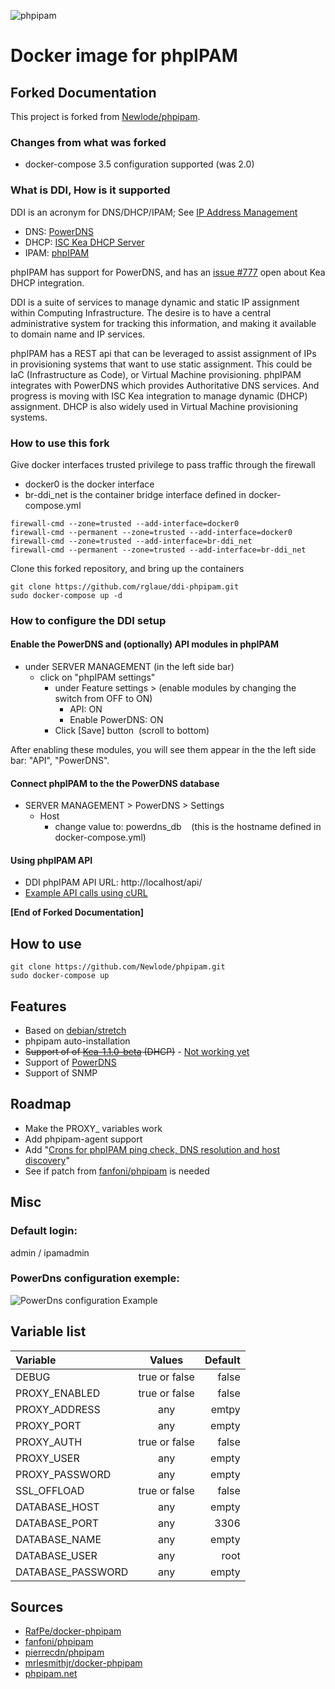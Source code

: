 ![phpipam](https://raw.githubusercontent.com/PierrickV/phpipam/master/images/logo.png "Phpipam.net logo")

# Docker image for phpIPAM

## Forked Documentation

This project is	forked from [Newlode/phpipam](https://github.com/Newlode/phpipam).

### Changes from what was forked

* docker-compose 3.5 configuration supported (was 2.0)

### What is DDI, How is it supported

DDI is an acronym for DNS/DHCP/IPAM; See [IP Address Management](https://en.wikipedia.org/wiki/IP_Address_Management)
* DNS: [PowerDNS](https://www.powerdns.com/)
* DHCP: [ISC Kea DHCP Server](https://www.isc.org/kea/)
* IPAM: [phpIPAM](https://phpipam.net/)

phpIPAM has support for PowerDNS, and has an
[issue #777](https://github.com/phpipam/phpipam/issues/777)
open about Kea DHCP integration.

DDI is a suite of services to manage dynamic and static IP assignment within
Computing Infrastructure. The desire is to have a central administrative
system for tracking this information, and making it available to domain name
and IP services.

phpIPAM has a REST api that can be leveraged to assist assignment of IPs in
provisioning systems that want to use static assignment. This could be IaC
(Infrastructure as Code), or Virtual Machine provisioning. phpIPAM integrates
with PowerDNS which provides Authoritative DNS services. And progress is
moving with ISC Kea integration to manage dynamic (DHCP) assignment. DHCP is
also widely used in Virtual Machine provisioning systems.

### How to use this fork 
Give docker interfaces trusted privilege to pass traffic through the firewall
* docker0 is the docker interface
* br-ddi_net is the container bridge interface defined in docker-compose.yml
```
firewall-cmd --zone=trusted --add-interface=docker0   
firewall-cmd --permanent --zone=trusted --add-interface=docker0
firewall-cmd --zone=trusted --add-interface=br-ddi_net
firewall-cmd --permanent --zone=trusted --add-interface=br-ddi_net
```
Clone this forked repository, and bring up the containers
```
git clone https://github.com/rglaue/ddi-phpipam.git
sudo docker-compose up -d
```

### How to configure the DDI setup

#### Enable the PowerDNS and (optionally) API modules in phpIPAM

- under SERVER MANAGEMENT (in the left side bar)
  - click on "phpIPAM settings"
    - under Feature settings > (enable modules by changing the switch from OFF to ON)
      - API: ON
      - Enable PowerDNS: ON
    - Click [Save] button  (scroll to bottom)

After enabling these modules, you will see them appear in the the left side bar: "API", "PowerDNS".

#### Connect phpIPAM to the the PowerDNS database

- SERVER MANAGEMENT > PowerDNS > Settings
  - Host
    - change value to: powerdns_db    (this is the hostname defined in docker-compose.yml)

#### Using phpIPAM API

- DDI phpIPAM API URL: http://localhost/api/
- [Example API calls using cURL](https://phpipam.net/news/api_example_curl/)



**[End of Forked Documentation]**

## How to use

```
git clone https://github.com/Newlode/phpipam.git
sudo docker-compose up
```

## Features
* Based on [debian/stretch](https://hub.docker.com/_/debian/)
* phpipam auto-installation
* ~~Support of of [Kea-1.1.0-beta](http://kea.isc.org/wiki) (DHCP)~~ - [Not working yet](https://github.com/phpipam/phpipam/issues/777)
* Support of [PowerDNS](https://www.powerdns.com/)
* Support of SNMP

## Roadmap
* Make the PROXY_ variables work
* Add phpipam-agent support
* Add "[Crons for phpIPAM ping check, DNS resolution and host discovery](https://github.com/phpipam/phpipam/issues/762)"
* See if patch from [fanfoni/phpipam](https://bitbucket.org/thiagofanfoni/phpipam/commits/4a96bc18b6b337e1cbffff9794a515e6b72eb780?at=master) is needed

## Misc

### Default login:
admin / ipamadmin

### PowerDns configuration exemple:
![PowerDns configuration Example](https://raw.githubusercontent.com/PierrickV/phpipam/master/images/powerdns_conf.png)

## Variable list

| Variable         | Values        | Default |
| :----------------|:-------------:|--------:|
| DEBUG            | true or false | false   |
| PROXY_ENABLED    | true or false | false   |
| PROXY_ADDRESS    | any           | emtpy   |
| PROXY_PORT       | any           | empty   |
| PROXY_AUTH       | true or false | false   |
| PROXY_USER       | any           | empty   |
| PROXY_PASSWORD   | any           | empty   |
| SSL_OFFLOAD      | true or false | false   |
| DATABASE_HOST    | any           | empty   |
| DATABASE_PORT    | any           | 3306    |
| DATABASE_NAME     | any           | empty   |
| DATABASE_USER    | any           | root    |
| DATABASE_PASSWORD | any           | empty   |

## Sources

* [RafPe/docker-phpipam](https://github.com/RafPe/docker-phpipam)
* [fanfoni/phpipam](https://bitbucket.org/thiagofanfoni/phpipam)
* [pierrecdn/phpipam](https://github.com/pierrecdn/phpipam)
* [mrlesmithjr/docker-phpipam](mrlesmithjr/docker-phpipam)
* [phpipam.net](http://phpipam.net)
